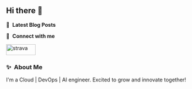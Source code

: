 ## Hi there 👋



📕 &nbsp;**Latest Blog Posts**
<!-- BLOG-POST-LIST:START -->

<!-- BLOG-POST-LIST:END -->

🔗 &nbsp;**Connect with me**


<p align="left">
  <a href="https://www.strava.com/athletes/134432401" target="blank">
    <img align="center" src="https://www.vectorlogo.zone/logos/strava/strava-ar21.svg" alt="strava" height="30" width="80" />
  </a>
</p>

### ✨&nbsp; About Me

I'm a Cloud | DevOps | AI engineer. Excited to grow and innovate together!

